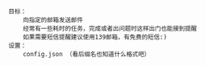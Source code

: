     目标：
        向指定的邮箱发送邮件
        经常有一些耗时的任务，完成或者出问题时这样出门也能接到提醒
        如果需要短信提醒建议使用139邮箱，有免费的短信:)
    设置：
        config.json （看后缀名也知道什么格式吧）
